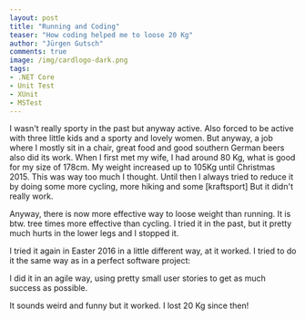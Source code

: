 ```yaml
---
layout: post
title: "Running and Coding"
teaser: "How coding helped me to loose 20 Kg"
author: "Jürgen Gutsch"
comments: true
image: /img/cardlogo-dark.png
tags: 
- .NET Core
- Unit Test
- XUnit
- MSTest
---
```


I wasn't really sporty in the past but anyway active. Also forced to be active with three little kids and a sporty and lovely women. But anyway, a job where I mostly sit in a chair, great food and good southern German beers also did its work. When I first met my wife, I had around 80 Kg, what is good for my size of 178cm. My weight increased up to 105Kg until Christmas 2015. This was way too much I thought. Until then I always tried to reduce it by doing some more cycling, more hiking and some [kraftsport] But it didn't really work. 

Anyway, there is now more effective way to loose weight than running. It is btw. tree times more effective than cycling. I tried it in the past, but it pretty much hurts in the lower legs and I stopped it. 

I tried it again in Easter 2016 in a little different way, at it worked. I tried to do it the same way as in a perfect software project:

I did it in an agile way, using pretty small user stories to get as much success as possible.

It sounds weird and funny but it worked. I lost 20 Kg since then!



